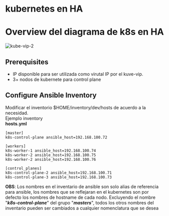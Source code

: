 # kubernetes en HA

# Overview del diagrama de k8s en HA
![kube-vip-2](https://github.com/notfrannco/k8s_sandbox/assets/19764680/6895115f-11ac-499f-ac4c-afbd5156bfb7)




## Prerequisites
* IP disponible para ser utilizada como virutal IP por el kuve-vip.
* 3+ nodos de kubernete para control plane

## Configure Ansible Inventory
Modificar el inventorio $HOME/inventory/dev/hosts de acuerdo a la necesidad.<br />
Ejemplo inventory<br />
**hosts.yml**
```
[master]
k8s-control-plane ansible_host=192.168.100.72

[workers]
k8s-worker-1 ansible_host=192.168.100.74
k8s-worker-2 ansible_host=192.168.100.75
k8s-worker-2 ansible_host=192.168.100.76

[control_planes]
k8s-control-plane-2 ansible_host=192.168.100.71
k8s-control-plane-3 ansible_host=192.168.100.73
```
**OBS**: Los nombres en el inventario de ansible son solo alias de referencia para ansible, los nombres que se reflejaran en el kubernetes son por defecto los nombres de hostname de cada nodo.
Excluyendo el nombre "***k8s-control-plane***" del grupo "***masters***", todos los otros nombres del inventario pueden ser cambiados a cualquier nomenclatura que se desea






